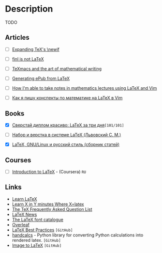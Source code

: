# Description

TODO


## Articles

- [ ] [Expanding TeX's \newif](https://mht.wtf/post/tex/)
- [ ] [finl is not LaTeX](https://www.finl.xyz/)
- [ ] [TeXmacs and the art of mathematical writing](https://texmacs.github.io/notes/docs/art-of-math-writing.html)
- [ ] [Generating ePub from LaTeX](https://minireference.com/blog/generating-epub-from-latex/)
- [ ] [How I'm able to take notes in mathematics lectures using LaTeX and Vim](https://castel.dev/post/lecture-notes-1/)
- [ ] [Как я пишу конспекты по математике на LaTeX в Vim](https://habr.com/ru/post/445066/)


## Books

- [x] [Сверстай диплом красиво: LaTeX за три дня](http://www.stolyarov.info/books/pdf/latex3days.pdf)`[101/101]`
- [ ] [Набор и верстка в системе LaTeX (Львовский С. М.)](https://www.mccme.ru/free-books/llang/newllang.pdf)
- [x] [LaTeX, GNU/Linux и русский стиль (сборник статей)](http://www.inp.nsk.su/~baldin/LaTeX/index.html)


## Courses

- [ ] [Introduction to LaTeX](https://ru.coursera.org/learn/latex) - (Coursera) `RU`


## Links

- [Learn LaTeX](https://www.learnlatex.org/en/)
- [Learn X in Y minutes Where X=latex](https://learnxinyminutes.com/docs/latex/)
- [The TeX Frequently Asked Question List](https://texfaq.org/index)
- [LaTeX News](https://www.latex-project.org/news/)
- [The LaTeX font catalogue](https://tug.org/FontCatalogue/)
- [Overleaf](https://www.overleaf.com/)
- [LaTeX Best Practices](https://github.com/simonharrer/latex-best-practices) `[GitHub]`
- [handcalcs](https://github.com/connorferster/handcalcs) - Python library for converting Python calculations into rendered latex. `[GitHub]`
- [Image to LaTeX](https://github.com/kingyiusuen/image-to-latex) `[GitHub]`

